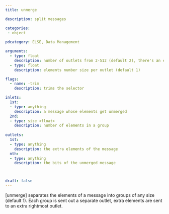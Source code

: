 ```yaml
---
title: unmerge

description: split messages

categories:
 - object
 
pdcategory: ELSE, Data Management

arguments:
  - type: float
    description: number of outlets from 2-512 (default 2), there's an extra outlet for the extra elements
  - type: float
    description: elements number size per outlet (default 1)

flags:
  - name: -trim
    description: trims the selector

inlets:
  1st:
  - type: anything
    description: a message whose elements get unmerged
  2nd:
  - type: size <float>
    description: number of elements in a group
    
outlets:
  1st:
  - type: anything
    description: the extra elements of the message
  nth:
  - type: anything
    description: the bits of the unmerged message



draft: false
---
```


[unmerge] separates the elements of a message into groups of any size (default 1). Each group is sent out a separate outlet, extra elements are sent to an extra rightmost outlet.
